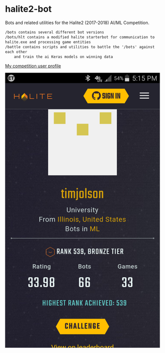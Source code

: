 # halite2-bot

Bots and related utilities for the Halite2 (2017-2018) AI/ML Competition.

    /bots contains several different bot versions
    /bots/hlt contains a modified halite starterbot for communication to halite.exe and processing game entities
    /battle contains scripts and utilities to battle the '/bots' against each other
        and train the ai Keras models on winning data

[My competition user profile](https://halite.io/user/?user_id=7900)

![My best uploaded bot](/best.png)
